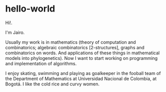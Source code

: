 # hello-world

Hi!.

I'm Jairo.

Usually my work is in mathematics (theory of computation and combinatorics; algebraic combinatorics [2-structures], graphs and combinatorics on words. And applications of these things in mathematical models into phylogenetics). Now I want to start working on programming and implementation of algorithms.

I enjoy skating, swimming and playing as goalkeeper in the fooball team of the Department of Mathematics at Universidad Nacional de Colombia, at Bogotá. I like the cold rice and curvy women.
